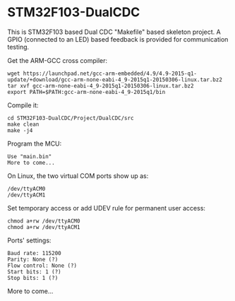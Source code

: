 # STM32F103-DualCDC
This is STM32F103 based Dual CDC "Makefile" based skeleton project.
A GPIO (connected to an LED) based feedback is provided for communication testing.

Get the ARM-GCC cross compiler:

    wget https://launchpad.net/gcc-arm-embedded/4.9/4.9-2015-q1-update/+download/gcc-arm-none-eabi-4_9-2015q1-20150306-linux.tar.bz2
    tar xvf gcc-arm-none-eabi-4_9-2015q1-20150306-linux.tar.bz2
    export PATH=$PATH:gcc-arm-none-eabi-4_9-2015q1/bin

Compile it:

    cd STM32F103-DualCDC/Project/DualCDC/src
    make clean
    make -j4

Program the MCU:

    Use "main.bin"
    More to come...

On Linux, the two virtual COM ports show up as:

    /dev/ttyACM0
    /dev/ttyACM1

Set temporary access or add UDEV rule for permanent user access:

    chmod a+rw /dev/ttyACM0
    chmod a+rw /dev/ttyACM1

Ports' settings:

    Baud rate: 115200
    Parity: None (?)
    Flow control: None (?)
    Start bits: 1 (?)
    Stop bits: 1 (?)

More to come...

